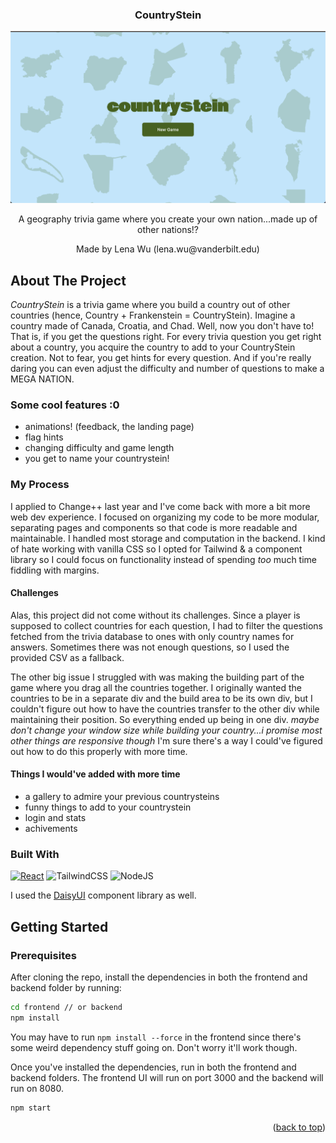 <!-- Improved compatibility of back to top link: See: https://github.com/othneildrew/Best-README-Template/pull/73 -->

<a id="readme-top"></a>

<h3 align="center">CountryStein</h3>
  <img src="/screenshots/title.png"/>

  <p align="center">
    A geography trivia game where you create your own nation...made up of other nations!?
    <br />
  </p>
  <p align="center">
  Made by Lena Wu (lena.wu@vanderbilt.edu)
    <br />
  </p>
</div>

<!-- ABOUT THE PROJECT -->

## About The Project

_CountryStein_ is a trivia game where you build a country out of other countries (hence, Country + Frankenstein = CountryStein). Imagine a country made of Canada, Croatia, and Chad. Well, now you don't have to! That is, if you get the questions right. For every trivia question you get right about a country, you acquire the country to add to your CountryStein creation. Not to fear, you get hints for every question. And if you're really daring you can even adjust the difficulty and number of questions to make a MEGA NATION.

### Some cool features :0

- animations! (feedback, the landing page)
- flag hints
- changing difficulty and game length
- you get to name your countrystein!

### My Process

I applied to Change++ last year and I've come back with more a bit more web dev experience. I focused on organizing my code to be more modular, separating pages and components so that code is more readable and maintainable. I handled most storage and computation in the backend. I kind of hate working with vanilla CSS so I opted for Tailwind & a component library so I could focus on functionality instead of spending _too_ much time fiddling with margins.

#### Challenges

Alas, this project did not come without its challenges. Since a player is supposed to collect countries for each question, I had to filter the questions fetched from the trivia database to ones with only country names for answers. Sometimes there was not enough questions, so I used the provided CSV as a fallback.

The other big issue I struggled with was making the building part of the game where you drag all the countries together. I originally wanted the countries to be in a separate div and the build area to be its own div, but I couldn't figure out how to have the countries transfer to the other div while maintaining their position. So everything ended up being in one div. _maybe don't change your window size while building your country...i promise most other things are responsive though_ I'm sure there's a way I could've figured out how to do this properly with more time.

#### Things I would've added with more time

- a gallery to admire your previous countrysteins
- funny things to add to your countrystein
- login and stats
- achivements

### Built With

[![React][React.js]][React-url]
![TailwindCSS](https://img.shields.io/badge/tailwindcss-%2338B2AC.svg?style=for-the-badge&logo=tailwind-css&logoColor=white)
![NodeJS](https://img.shields.io/badge/node.js-6DA55F?style=for-the-badge&logo=node.js&logoColor=white)

I used the [DaisyUI](https://daisyui.com/) component library as well.

<!-- GETTING STARTED -->

## Getting Started

### Prerequisites

After cloning the repo, install the dependencies in both the frontend and backend folder by running:

```sh
cd frontend // or backend
npm install
```

You may have to run `npm install --force` in the frontend since there's some weird dependency stuff going on. Don't worry it'll work though.

Once you've installed the dependencies, run in both the frontend and backend folders. The frontend UI will run on port 3000 and the backend will run on 8080.

```sh
npm start
```

<p align="right">(<a href="#readme-top">back to top</a>)</p>

[React.js]: https://img.shields.io/badge/React-20232A?style=for-the-badge&logo=react&logoColor=61DAFB
[React-url]: https://reactjs.org/
